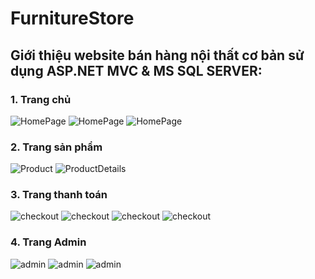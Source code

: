 FurnitureStore
=============
## Giới thiệu website bán hàng nội thất cơ bản sử dụng ASP.NET MVC & MS SQL SERVER:
### 1. Trang chủ
  ![HomePage](/docs/index1.png)
 ![HomePage](/docs/index2.png)
 ![HomePage](/docs/index3.png)

### 2. Trang sản phẩm
 ![Product](/docs/product.png)
 ![ProductDetails](/docs/product-details.png)

 ### 3. Trang thanh toán
  ![checkout](/docs/checkout1.png)
     ![checkout](/docs/checkout2.png)
       ![checkout](/docs/checkout3.png)
         ![checkout](/docs/checkout4.png)
### 4. Trang Admin
![admin](/docs/admin.png)
![admin](/docs/admin1.png)
![admin](/docs/admin2.png)
